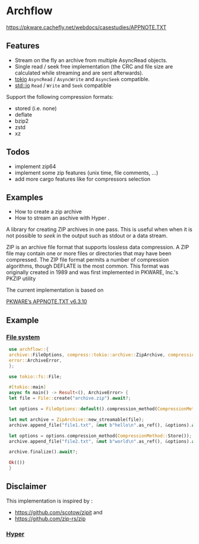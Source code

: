 # Archflow


https://pkware.cachefly.net/webdocs/casestudies/APPNOTE.TXT


## Features
- Stream on the fly an archive from multiple AsyncRead objects.
- Single read / seek free implementation (the CRC and file size are calculated while streaming and are sent afterwards).
- [tokio](https://docs.rs/tokio/latest/tokio/io/index.html) `AsyncRead` / `AsyncWrite` and `AsyncSeek` compatible. 
- [std::io](https://doc.rust-lang.org/std/io/index.html) `Read` / `Write` and `Seek` compatible

Support the following compression formats:
 - stored (i.e. none)
 - deflate
 - bzip2
 - zstd
 - xz

## Todos

- implement zip64
- implement some zip features (unix time, file comments, ...)
- add more cargo features like for compressors selection

## Examples

- How to create a zip archive
- How to stream an aschive with Hyper
.

<!-- cargo-sync-readme start -->

 A library for creating ZIP archives in one pass. This is useful when when it is not possible to
 *seek* in the output such as stdout or a data stream.

 ZIP is an archive file format that supports lossless data compression. A ZIP file may contain one
 or more files or directories that may have been compressed. The ZIP file format permits a number
 of compression algorithms, though DEFLATE is the most common. This format was originally created
 in 1989 and was first implemented in PKWARE, Inc.'s PKZIP utility


 The current implementation is based on

 [PKWARE’s APPNOTE.TXT v6.3.10](https://pkware.cachefly.net/webdocs/casestudies/APPNOTE.TXT)

 ## Example
 ### [File system](examples/fs.rs)
```rust
 use archflow::{
 archive::FileOptions, compress::tokio::archive::ZipArchive, compression::CompressionMethod,
 error::ArchiveError,
 };

 use tokio::fs::File;

 #[tokio::main]
 async fn main() -> Result<(), ArchiveError> {
 let file = File::create("archive.zip").await?;

 let options = FileOptions::default().compression_method(CompressionMethod::Deflate());

 let mut archive = ZipArchive::new_streamable(file);
 archive.append_file("file1.txt", &mut b"hello\n".as_ref(), &options).await?;

 let options = options.compression_method(CompressionMethod::Store());
 archive.append_file("file2.txt", &mut b"world\n".as_ref(), &options).await?;

 archive.finalize().await?;

 Ok(())
 }
```
 ## Disclaimer

This implementation is inspired by :
- https://github.com/scotow/zipit and
- https://github.com/zip-rs/zip

<!-- cargo-sync-readme end -->

### [Hyper](examples/hyper.rs)




